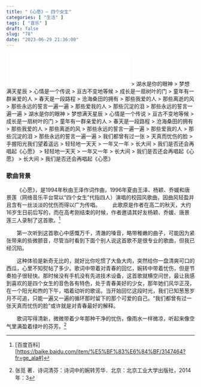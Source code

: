 ```yaml
---
title: "《心愿》— 四个女生"
categories: [ "生活" ]
tags: [ "音乐" ]
draft: false
slug: "78"
date: "2023-06-29 21:36:00"
---
```


<iframe frameborder="no" border="0" marginwidth="0" marginheight="0" width=330 height=86 src="//music.163.com/outchain/player?type=2&id=379785&auto=1&height=66"></iframe>
> 湖水是你的眼神
> 梦想满天星辰
> 心情是一个传说
> 亘古不变地等候
> 成长是一扇树叶的门
> 童年有一群亲爱的人
> 春天是一段路程
> 沧海桑田的拥有
> 那些我爱的人
> 那些离逝的风
> 那些永远的誓言一遍一遍
> 那些爱我的人
> 那些沉淀的泪
> 那些永远的誓言一遍一遍
> 湖水是你的眼神
> 梦想满天星辰
> 心情是一个传说
> 亘古不变地等候
> 成长是一扇树叶的门
> 童年有一群亲爱的人
> 春天是一段路程
> 沧海桑田的拥有
> 那些我爱的人
> 那些离逝的风
> 那些永远的誓言一遍一遍
> 那些爱我的人
> 那些沉淀的泪
> 那些永远的誓言一遍一遍
> 我们都曾有过一张
> 天真而忧伤的脸
> 手握阳光我们望着遥远
> 轻轻地一天天
> 一年又一年
> 长大间
> 我们是否还会再唱起《心愿》
> 轻轻地一天天
> 一年又一年
> 长大间
> 我们是否还会再唱起《心愿》
> 长大间
> 我们是否还会再唱起《心愿》

### 歌曲背景
&emsp;&emsp;《心愿》，是1994年秋由王泽作词作曲，1996年夏由王泽、杨颖、乔媛和唐景莲（网络音乐平台常以“四个女生”代指四人）演唱的校园风歌曲，因曲风轻盈并且含有一丝淡淡的忧伤而得以广为传唱。
&emsp;&emsp;此歌原是作者在高二的秋天，大约16岁生日前后写的，而在高考刚结束的时候，作者邀请其好友杨颖、乔媛、唐景莲三人录制了这首歌。[^1]

&emsp;&emsp;第一次听到这首歌心中感慨万千，清澈的嗓音，略带稚嫩的曲子，可能因为紧张带来的些微颤音，尽管当时看到下面个别人说这首歌不是很专业的歌曲，但我已经沉陷。

&emsp;&emsp;这种体验是新奇无比的，就好比你吃惯了大鱼大肉，突然给你一盘清爽可口的西瓜，心里不知熨帖了多少。歌词中带着对青春的回忆，婉转中带着忧伤，但是节奏拍子很轻快。那时候没有手机没有先进技术设备，这首歌就横空问世，最让我感到喜欢的是四个女生的音色各有特色，处于青春美好的少女，那年她们风华正茂，在一个阳光和煦的下午，唱着动听的歌谣。当开始回忆这段时光，我们已知葱葱岁月不可追，只能一遍又一遍的循环那时留下的那个可爱的自己。“我们都曾有过一张天真而忧伤的脸”或许就是对青春最好的解释。

&emsp;&emsp;歌词写得清新，微微带着少年那种干净的忧伤，像雨水一样微凉，听起来像空气里满盈着绿叶的芬芳。[^2]

[^1]:[百度百科][https://baike.baidu.com/item/%E5%BF%83%E6%84%BF/3147464?fr=ge_ala#]
[^2]: 张觅 著．诗词清芬：诗词中的婉转芳华．北京：北京工业大学出版社，2014年：3